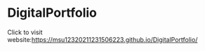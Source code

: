 # DigitalPortfolio


Click to visit website:https://msu12320211231506223.github.io/DigitalPortfolio/

